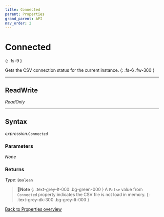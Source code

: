 ```yaml
---
title: Connected
parent: Properties
grand_parent: API
nav_order: 2
---
```


# Connected
{: .fs-9 }

Gets the CSV connection status for the current instance.
{: .fs-6 .fw-300 }

---

## ReadWrite

_ReadOnly_

---

## Syntax

*expression*.`Connected`

### Parameters

_None_

### Returns

*Type*: `Boolean`

>📝**Note**
>{: .text-grey-lt-000 .bg-green-000 }
>A `False` value from `Connected` property indicates the CSV file is not load in memory.
{: .text-grey-dk-300 .bg-grey-lt-000 }

[Back to Properties overview](https://ws-garcia.github.io/VBA-CSV-interface/api/properties/)